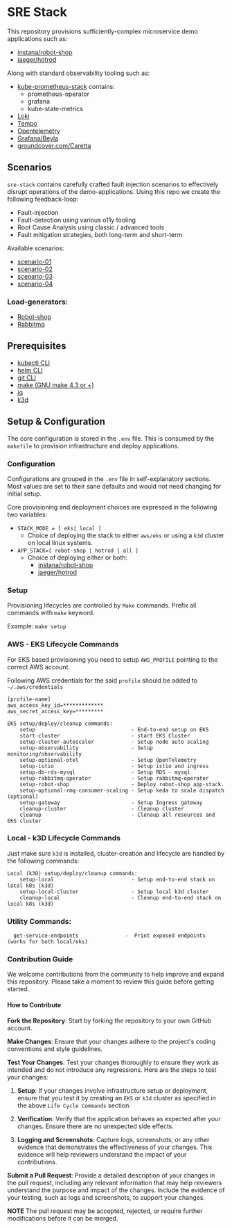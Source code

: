 # SRE Stack
This repository provisions sufficiently-complex microservice demo applications such as:
- [instana/robot-shop](https://github.com/instana/robot-shop)
- [jaeger/hotrod](https://github.com/jaegertracing/jaeger/tree/main/examples/hotrod)

Along with standard observability tooling such as:
- [kube-prometheus-stack](https://github.com/prometheus-community/helm-charts/tree/main/charts/kube-prometheus-stack) contains:
	- prometheus-operator
	- grafana
	- kube-state-metrics
- [Loki](https://github.com/grafana/helm-charts/tree/main/charts/loki-stack) 
- [Tempo](https://github.com/grafana/helm-charts/tree/main/charts/tempo)
- [Opentelemetry](https://github.com/open-telemetry/opentelemetry-helm-charts/tree/main/charts/opentelemetry-collector)
- [Grafana/Beyla](https://github.com/grafana/beyla)
- [groundcover.com/Caretta](https://github.com/groundcover-com/caretta)

## Scenarios
`sre-stack` contains carefully crafted fault injection scenarios to effectively disrupt operations of the demo-applications.
Using this repo we create the following feedback-loop:
 - Fault-injection
 - Fault-detection using various o11y tooling
 - Root Cause Analysis using classic / advanced tools
 - Fault mitigation strategies, both long-term and short-term
 
 Available scenarios:
 - [scenario-01](scenarios/scenario-01/README.md)
 - [scenario-02](scenarios/scenario-02/README.md)
 - [scenario-03](scenarios/scenario-03/README.md)
 - [scenario-04](scenarios/scenario-04/README.md)

### Load-generators:
 - [Robot-shop](scenarios/load-gen/README.md)
 - [Rabbitmq](scenarios/scenario-04/README.md)

## Prerequisites
- [kubectl CLI](https://kubernetes.io/docs/tasks/tools/#kubectl)
- [helm CLI](https://helm.sh/docs/intro/install/)
- [git CLI](https://git-scm.com/book/en/v2/Getting-Started-Installing-Git)
- [make (GNU make 4.3 or +)](https://www.gnu.org/software/make/)
- [jq](https://jqlang.github.io/jq/download/)
- [k3d](https://k3d.io/v5.6.0/#installation)

## Setup & Configuration
The core configuration is stored in the `.env` file.
This is consumed by the `makefile` to provision infrastructure and deploy applications.

### Configuration
Configurations are grouped in the `.env` file in self-explanatory sections. Most values are set to their sane defaults and would not
need changing for initial setup.

Core provisioning and deployment choices are expressed in the following two variables:

- `STACK_MODE = [ eks| local ]`
  - Choice of deploying the stack to either `aws/eks` or using a `k3d` cluster on local linux systems.
- `APP_STACK=[ robot-shop | hotrod | all ]`
  - Choice of deploying either or both:
    - [instana/robot-shop](https://github.com/instana/robot-shop)
    - [jaeger/hotrod](https://github.com/jaegertracing/jaeger/tree/main/examples/hotrod)

### Setup
Provisioning lifecycles are controlled by `Make` commands.
Prefix all commands with `make` keyword.

Example: `make setup`

### AWS - EKS Lifecycle Commands
For EKS based provisioning you need to setup `AWS_PROFILE` pointing to the correct AWS account. 

Following AWS credentials for the said `profile` should be added to `~/.aws/credentials`
```
[profile-name]
aws_access_key_id=*************
aws_secret_access_key=*********
```

```
EKS setup/deploy/cleanup commands:
	setup                               - End-to-end setup on EKS
	start-cluster                       - start EKS Cluster
	setup-cluster-autoscaler            - Setup node auto scaling
	setup-observability                 - Setup monitoring/observability
	setup-optional-otel                 - Setup OpenTelemetry
	setup-istio                         - Setup istio and ingress
	setup-db-rds-mysql                  - Setup RDS - mysql
	setup-rabbitmq-operator             - Setup rabbitmq-operator
	setup-robot-shop                    - Deploy robot-shop app-stack.
	setup-optional-rmq-consumer-scaling - Setup keda to scale dispatch (optional)
	setup-gateway                       - Setup Ingress gateway
	cleanup-cluster                     - Cleanup cluster
	cleanup                             - Clenaup all resources and EKS cluster
```
### Local - k3D Lifecycle Commands

Just make sure `k3d` is installed, cluster-creation and lifecycle are handled by the following commands:

```
Local (k3D) setup/deploy/cleanup commands:
	setup-local                         - Setup end-to-end stack on local k8s (k3d)
	setup-local-cluster                 - Setup local k3d cluster
	cleanup-local                       - Cleanup end-to-end stack on local k8s (k3d)
```

### Utility Commands:

```
  get-service-endpoints               -  Print exposed endpoints (works for both local/eks)
```

### Contribution Guide

We welcome contributions from the community to help improve and expand this repository. Please take a moment to review this guide before getting started.

#### How to Contribute

**Fork the Repository**: Start by forking the repository to your own GitHub account.

**Make Changes**: Ensure that your changes adhere to the project's coding conventions and style guidelines.

**Test Your Changes**: Test your changes thoroughly to ensure they work as intended and do not introduce any regressions. Here are the steps to test your changes:

1. **Setup**: If your changes involve infrastructure setup or deployment, ensure that you test it by creating an `EKS` or `k3d` cluster as specified in the above `Life Cycle Commands` section.

2. **Verification**: Verify that the application behaves as expected after your changes. Ensure there are no unexpected side effects.

3. **Logging and Screenshots**: Capture logs, screenshots, or any other evidence that demonstrates the effectiveness of your changes. This evidence will help reviewers understand the impact of your contributions.

**Submit a Pull Request**: Provide a detailed description of your changes in the pull request, including any relevant information that may help reviewers understand the purpose and impact of the changes. Include the evidence of your testing, such as logs and screenshots, to support your changes.

**NOTE** The pull request may be accepted, rejected, or require further modifications before it can be merged.
